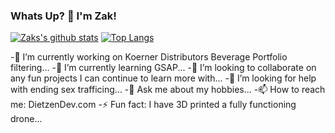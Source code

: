 ### Whats Up? 👋 I'm Zak!

[![Zaks's github stats](https://github-readme-stats.vercel.app/api?username=zdietzen&count_private=true&show_icons=true&theme=cobalt)](https://dietzendev.com/)
[![Top Langs](https://github-readme-stats.vercel.app/api/top-langs/?username=zdietzen)](https://dietzendev.com/)

<!--
**zdietzen/zdietzen** is a ✨ _special_ ✨ repository because its `README.md` (this file) appears on your GitHub profile.
-->

-🔭 I’m currently working on Koerner Distributors Beverage Portfolio filtering...
-🌱 I’m currently learning GSAP...
-👯 I’m looking to collaborate on any fun projects I can continue to learn more with...
-🤔 I’m looking for help with ending sex trafficing...
-💬 Ask me about my hobbies...
-📫 How to reach me: DietzenDev.com
-⚡ Fun fact: I have 3D printed a fully functioning drone...

